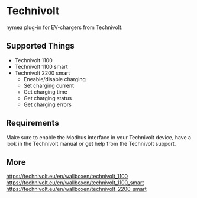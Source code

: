 # Technivolt

nymea plug-in for EV-chargers from Technivolt.

## Supported Things

* Technivolt 1100
* Technivolt 1100 smart
* Technivolt 2200 smart
	* Eneable/disable charging
	* Set charging current
	* Get charging time
	* Get charging status
	* Get charging errors

## Requirements

Make sure to enable the Modbus interface in your Technivolt device,
have a look in the Technivolt manual or get help from the Technivolt support.

## More 
https://technivolt.eu/en/wallboxen/technivolt_1100
https://technivolt.eu/en/wallboxen/technivolt_1100_smart
https://technivolt.eu/en/wallboxen/technivolt_2200_smart
